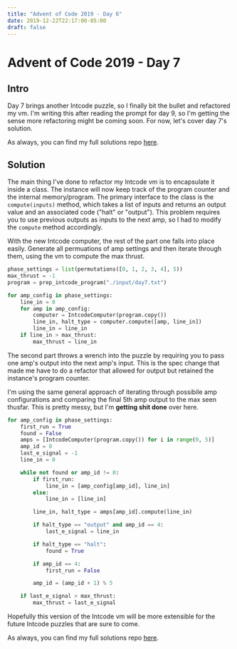 ```yaml
---
title: "Advent of Code 2019 - Day 6"
date: 2019-12-22T22:17:00-05:00
draft: false
---
```


# Advent of Code 2019 - Day 7

## Intro

Day 7 brings another Intcode puzzle, so I finally bit the bullet and refactored
my vm. I'm writing this after reading the prompt for day 9, so I'm getting the
sense more refactoring might be coming soon. For now, let's cover day 7's
solution.

As always, you can find my full solutions repo 
[here](https://github.com/mattcdrake/aoc19-python).

## Solution

The main thing I've done to refactor my Intcode vm is to encapsulate it inside
a class. The instance will now keep track of the program counter and the
internal memory/program. The primary interface to the class is the
`compute(inputs)` method, which takes a list of inputs and returns an output
value and an associated code ("halt" or "output"). This problem requires you to
use previous outputs as inputs to the next amp, so I had to modify the `compute`
method accordingly.

With the new Intcode computer, the rest of the part one falls into place easily.
Generate all permuations of amp settings and then iterate through them, using
the vm to compute the max thrust.

```py
phase_settings = list(permutations([0, 1, 2, 3, 4], 5))
max_thrust = -1
program = prep_intcode_program("./input/day7.txt")

for amp_config in phase_settings:
    line_in = 0
    for amp in amp_config:
        computer = IntcodeComputer(program.copy())
        line_in, halt_type = computer.compute([amp, line_in])
        line_in = line_in
    if line_in > max_thrust:
        max_thrust = line_in
```

The second part throws a wrench into the puzzle by requiring you to pass one
amp's output into the next amp's input. This is the spec change that made me
have to do a refactor that allowed for output but retained the instance's
program counter.

I'm using the same general approach of iterating through possibile amp
configurations and comparing the final 5th amp output to the max seen thusfar.
This is pretty messy, but I'm __getting shit done__ over here.

```py
for amp_config in phase_settings:
    first_run = True
    found = False
    amps = [IntcodeComputer(program.copy()) for i in range(0, 5)]
    amp_id = 0
    last_e_signal = -1
    line_in = 0

    while not found or amp_id != 0:
        if first_run:
            line_in = [amp_config[amp_id], line_in]
        else:
            line_in = [line_in]

        line_in, halt_type = amps[amp_id].compute(line_in)

        if halt_type == "output" and amp_id == 4:
            last_e_signal = line_in

        if halt_type == "halt":
            found = True

        if amp_id == 4:
            first_run = False

        amp_id = (amp_id + 1) % 5

    if last_e_signal > max_thrust:
        max_thrust = last_e_signal
```

Hopefully this version of the Intcode vm will be more extensible for the future
Intcode puzzles that are sure to come.

As always, you can find my full solutions repo 
[here](https://github.com/mattcdrake/aoc19-python).
